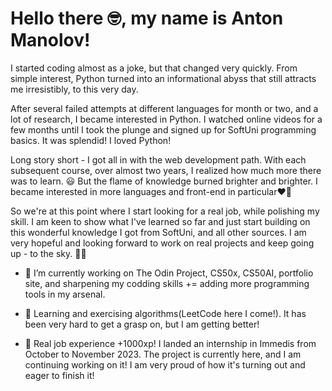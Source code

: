 # Hello there 🤓, my name is Anton Manolov!

 

I started coding almost as a joke, but that changed very quickly. From simple interest, Python turned into an informational abyss that still attracts me irresistibly, to this very day.

After several failed attempts at different languages for month or two, and  a lot of research, I became interested in Python. I watched online videos for a few months until I took the plunge and signed up for SoftUni programming basics. It was splendid! I loved Python!

Long story short - I got all in with the web development path. With each subsequent course, over almost two years, I realized how much more there was to learn. 😃 But the flame of knowledge burned brighter and brighter. I became interested in more languages and front-end in particular❤️‍🔥

So we're at this point where I start looking for a real job, while polishing my skill. I am keen to show what I've learned so far and just start building on this wonderful knowledge I got from SoftUni, and all other sources. 
I am very hopeful and looking forward to work on real projects and keep going up - to the sky. 🦸‍♂️



- 🔭 I’m currently working on The Odin Project, CS50x, CS50AI, portfolio site, and sharpening my codding skills += adding more programming tools in my arsenal.

- 🌱 Learning and exercising algorithms(LeetCode here I come!). It has been very hard to get a grasp on, but I am getting better!

- 🦗 Real job experience +1000xp! I landed an internship in Immedis from October to November 2023. The project is currently here, and I am continuing working on it! I am  very proud of how it's turning out and eager to finish it!
